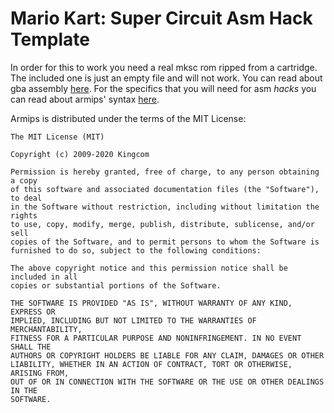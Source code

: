 # Mario Kart: Super Circuit Asm Hack Template
In order for this to work you need a real mksc rom ripped from a cartridge. The included one is just an empty file and will not work.
You can read about gba assembly [here](https://gbadev.net/tonc/asm.html). For the specifics that you will need for asm *hacks* you can read about armips' syntax [here](https://github.com/Kingcom/armips/blob/master/Readme.md).

Armips is distributed under the terms of the MIT License:
```
The MIT License (MIT)

Copyright (c) 2009-2020 Kingcom

Permission is hereby granted, free of charge, to any person obtaining a copy
of this software and associated documentation files (the "Software"), to deal
in the Software without restriction, including without limitation the rights
to use, copy, modify, merge, publish, distribute, sublicense, and/or sell
copies of the Software, and to permit persons to whom the Software is
furnished to do so, subject to the following conditions:

The above copyright notice and this permission notice shall be included in all
copies or substantial portions of the Software.

THE SOFTWARE IS PROVIDED "AS IS", WITHOUT WARRANTY OF ANY KIND, EXPRESS OR
IMPLIED, INCLUDING BUT NOT LIMITED TO THE WARRANTIES OF MERCHANTABILITY,
FITNESS FOR A PARTICULAR PURPOSE AND NONINFRINGEMENT. IN NO EVENT SHALL THE
AUTHORS OR COPYRIGHT HOLDERS BE LIABLE FOR ANY CLAIM, DAMAGES OR OTHER
LIABILITY, WHETHER IN AN ACTION OF CONTRACT, TORT OR OTHERWISE, ARISING FROM,
OUT OF OR IN CONNECTION WITH THE SOFTWARE OR THE USE OR OTHER DEALINGS IN THE
SOFTWARE.
```
